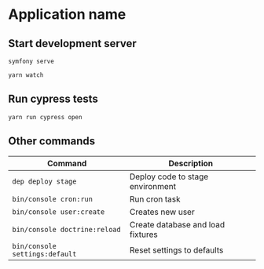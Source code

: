 # Application name

## Start development server
```
symfony serve
```

```
yarn watch
```

## Run cypress tests
```
yarn run cypress open
```

## Other commands
| Command | Description |
|---|---|
|`dep deploy stage`| Deploy code to stage environment |
|`bin/console cron:run`| Run cron task |
|`bin/console user:create`| Creates new user |
|`bin/console doctrine:reload`| Create database and load fixtures |
|`bin/console settings:default`| Reset settings to defaults |
